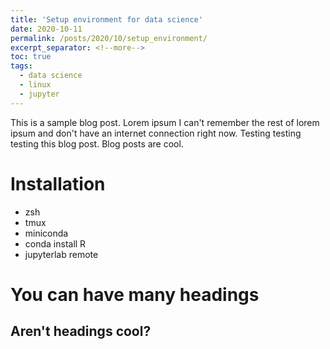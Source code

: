 ```yaml
---
title: 'Setup environment for data science'
date: 2020-10-11
permalink: /posts/2020/10/setup_environment/
excerpt_separator: <!--more-->
toc: true
tags:
  - data science
  - linux
  - jupyter
---
```


This is a sample blog post. Lorem ipsum I can't remember the rest of lorem ipsum and don't have an internet connection right now. Testing testing testing this blog post. Blog posts are cool.
<!--more-->

# Installation

* zsh
* tmux
* miniconda
* conda install R
* jupyterlab remote


# You can have many headings

## Aren't headings cool?
